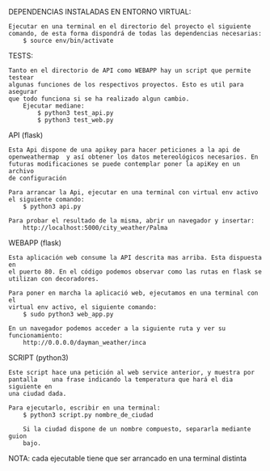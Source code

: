 DEPENDENCIAS INSTALADAS EN ENTORNO VIRTUAL:

    Ejecutar en una terminal en el directorio del proyecto el siguiente
    comando, de esta forma dispondrá de todas las dependencias necesarias:
        $ source env/bin/activate

TESTS:

    Tanto en el directorio de API como WEBAPP hay un script que permite testear
    algunas funciones de los respectivos proyectos. Esto es util para asegurar
    que todo funciona si se ha realizado algun cambio.
        Ejecutar mediane:
            $ python3 test_api.py
            $ python3 test_web.py


API (flask)

    Esta Api dispone de una apikey para hacer peticiones a la api de 
    openweathermap  y así obtener los datos metereológicos necesarios. En
    futuras modificaciones se puede contemplar poner la apiKey en un archivo
    de configuración

    Para arrancar la Api, ejecutar en una terminal con virtual env activo
    el siguiente comando:
        $ python3 api.py

    Para probar el resultado de la misma, abrir un navegador y insertar:
        http://localhost:5000/city_weather/Palma


WEBAPP (flask)

    Esta aplicación web consume la API descrita mas arriba. Esta dispuesta en
    el puerto 80. En el código podemos observar como las rutas en flask se 
    utilizan con decoradores.
    
    Para poner en marcha la aplicació web, ejecutamos en una terminal con el 
    virtual env activo, el siguiente comando:
        $ sudo python3 web_app.py 

    En un navegador podemos acceder a la siguiente ruta y ver su funcionamiento:
        http://0.0.0.0/dayman_weather/inca


SCRIPT (python3)
    
    Este script hace una petición al web service anterior, y muestra por
    pantalla    una frase indicando la temperatura que hará el dia siguiente en
    una ciudad dada.

    Para ejecutarlo, escribir en una terminal:
        $ python3 script.py nombre_de_ciudad

        Si la ciudad dispone de un nombre compuesto, separarla mediante guion
        bajo.


NOTA: cada ejecutable tiene que ser arrancado en una terminal distinta
